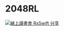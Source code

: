 # 2048RL

[![線上讀書會 RxSwift 分享](https://img.youtube.com/vi/OyCN04p-uS8/maxresdefault.jpg)](https://www.youtube.com/watch?=OyCN04p-uS8)
